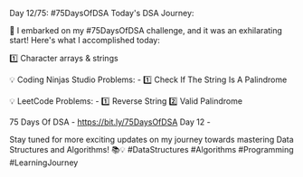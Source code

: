 Day 12/75: #75DaysOfDSA
Today's DSA Journey:

🚀 I embarked on my #75DaysOfDSA challenge, and it was an exhilarating start! Here's what I accomplished today:

1️⃣ Character arrays & strings

💡 Coding Ninjas Studio Problems: -
		1️⃣ Check If The String Is A Palindrome

💡 LeetCode Problems: -
		1️⃣ Reverse String
		2️⃣ Valid Palindrome

75 Days Of DSA - https://bit.ly/75DaysOfDSA
Day 12 - 

Stay tuned for more exciting updates on my journey towards mastering Data Structures and Algorithms! 📚💡 #DataStructures #Algorithms #Programming #LearningJourney